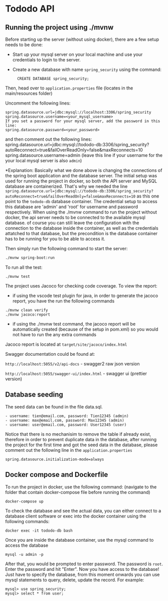 # Tododo API

## Running the project using ./mvnw 

Before starting up the server (without using docker), there are a few setup needs to be done: 

- Start up your mysql server on your local machine and use your credentials to login to the server.

- Create a new database with name `spring_security` using the command:

        CREATE DATABASE spring_security;

Then, head over to `application.properties` file (locates in the main/resources folder)

Uncomment the following lines:

    spring.datasource.url=jdbc:mysql://localhost:3306/spring_security
    spring.datasource.username=<your_mysql_username>
    If you set a password for your mysql server, add the password in this line:
    spring.datasource.password=<your_password>

and then comment out the following lines:
    spring.datasource.url=jdbc:mysql://tododo-db:3306/spring_security?autoReconnect=true&failOverReadOnly=false&maxReconnects=10
    spring.datasource.username=admin (leave this line if your username for the your local mysql server is also `admin`)

*Explanation: Basically what we done above is changing the connections of the spring boot application and the database server. The initial setup was used for running the project in docker, so both the API server and MySQL database are containerized. That's why we needed the line `spring.datasource.url=jdbc:mysql://tododo-db:3306/spring_security?autoReconnect=true&failOverReadOnly=false&maxReconnects=10` as this one point to the `tododo-db` database container. The credential setup to access this database are 'admin' and 'root' for username and password respectively. When using the ./mvnw command to run the project without docker, the api server needs to be connected to the available mysql database. of course you can still leave the configuration with the connection to the database inside the container, as well as the credentials attatched to that database, but the precondition is the database container has to be running for you to be able to access it. 
    
Then simply run the following command to start the server:

```bash
./mvnw spring-boot:run
```

To run all the test:

```
./mvnw test
```

The project uses Jacoco for checking code coverage. To view the report:
* if using the vscode test plugin for java, in order to generate the jacoco report, you have the run the following commands

```
./mvnw clean verify
./mvnw jacoco:report
```
* if using the ./mvnw test command, the jacoco report will be automatically created (because of the setup in pom.xml) so you would not have to run the any extra commands

Jacoco report is located at `target/site/jacoco/index.html`

Swagger documentation could be found at:

`http://localhost:5055/v2/api-docs` - swagger2 raw json version

`http://localhost:5055/swagger-ui/index.html` - swagger ui (prettier version)

## Database seeding

The seed data can be found in the file data.sql. 

    - username: tien@email.com, password: Tien12345 (admin)
    - username: max@email.com, password: Max12345 (admin)
    - username: user@email.com, password: User12345 (user)

Notice that there is no mechanisim to remove the table if already exist, therefore in order to prevent duplicate data in the database, after running the project for the first time and got the seed data in the database, please comment out the following line in the `application.properties`

    spring.datasource.initialization-mode=always

## Docker compose and Dockerfile

To run the project in docker, use the following command: (navigate to the folder that contain docker-compose file before running the command)

    docker-compose up

To check the database and see the actual data, you can either connect to a database client software or exec into the docker container using the following commands:

    docker exec -it tododo-db bash

Once you are inside the database container, use the mysql command to access the database

    mysql -u admin -p

After that, you would be prompted to enter password. The password is `root`. Enter the password and hit "Enter". Now you have access to the database! Just have to specify the database, from this moment onwards you can use mysql statements to query, delete, update the record. For example:

    mysql> use spring_security;
    mysql> select * from user;
